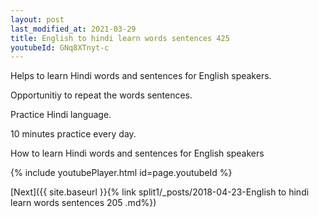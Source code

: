 ```yaml
---
layout: post
last_modified_at: 2021-03-29
title: English to hindi learn words sentences 425 
youtubeId: GNq8XTnyt-c
---
```

 
 
Helps to learn Hindi words and sentences for English speakers.

Opportunitiy to repeat the words sentences. 

Practice Hindi language. 
 
10 minutes practice every day. 
 
How to learn Hindi words and sentences for English speakers 
 
{% include youtubePlayer.html id=page.youtubeId %}
 
 
[Next]({{ site.baseurl }}{% link  split1/_posts/2018-04-23-English to hindi learn words sentences 205 .md%})
 
